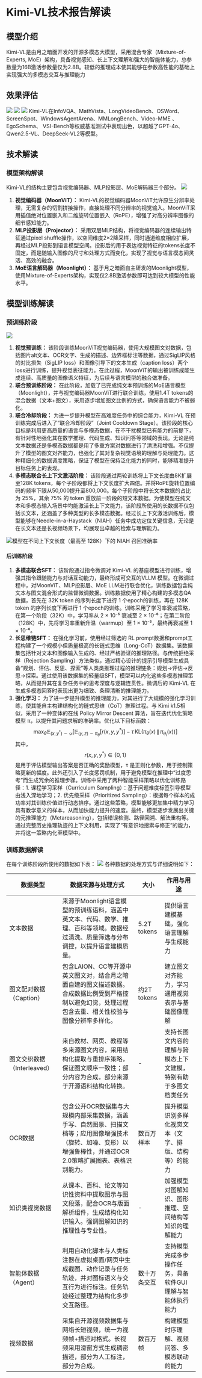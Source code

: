 # Kimi-VL技术报告解读

## 模型介绍
Kimi-VL是由月之暗面开发的开源多模态大模型，采用混合专家（Mixture-of-Experts, MoE）架构，具备视觉感知、长上下文理解和强大的智能体能力，总参数量为16B激活参数量仅为2.8B。较低的推理成本使其能够在参数高性能的基础上实现强大的多模态交互与推理能力

## 效果评估
![](./images/02-1.png)
![](./images/02-2.png)
![](./images/02-3.png)
Kimi-VL在InfoVQA、MathVista、LongVideoBench、OSWord、ScreenSpot、WindowsAgentArena、MMLongBench、Video-MME 、EgoSchema、 VSI-Bench等权威基准测试中表现出色，以超越了GPT-4o、Qwen2.5-VL、DeepSeek-VL2等模型。

## 技术解读

### 模型架构解读

Kimi-VL的结构主要包含视觉编码器、MLP投影层、MoE解码器三个部分。
![](./images/02-4.png)
1. **视觉编码器（MoonViT）：** Kimi-VL的视觉编码器MoonViT允许原生分辨率处理，无需复杂的切割拼接操作，直接处理不同分辨率的视觉输入。MoonViT采用插值绝对位置嵌入和二维旋转位置嵌入（RoPE），增强了对高分辨率图像的细节感知能力。
2. **MLP投影层（Projector）：** 采用双层MLP结构，将视觉编码器的连续输出特征通过pixel shuffle操作，以空间维度2×2降采样，同时通道维度相应扩展，再经过MLP投影到语言模型空间。投影后的用于表达视觉特征的tokens长度不固定，而是随输入图像的尺寸和处理方式而变化，实现了视觉与语言模态间灵活、高效的融合。
3. **MoE语言解码器（Moonlight）：** 基于月之暗面自主研发的Moonlight模型，使用Mixture-of-Experts架构，实现仅2.8B激活参数即可达到较大模型的性能水平。

## 模型训练解读

### 预训练阶段

![](./images/02-5.png)

1. **视觉预训练：** 该阶段训练MoonViT视觉编码器，使用大规模图文对数据，包括图片alt文本、OCR文字、生成的描述、边界框标注等数据，通过SigLIP风格的对比损失（SigLIP loss）和图像引导下的文本生成（caption loss）两个loss进行训练，提升视觉表征能力。在此过程，MoonViT的输出被训练成能生成连续、高质量的图像语义特征，为后续与语言模型的融合做准备。
2. **联合预训练阶段：** 在此阶段，加载了已完成纯文本预训练的MoE语言模型（Moonlight），并与视觉编码器MoonViT进行联合训练，使用1.4T tokens的混合数据（文本+图文），采用逐步增加图文比例的方式，确保语言能力不被弱化。
3. **联合冷却阶段：** 为进一步提升模型在高难度任务中的综合能力，Kimi-VL 在预训练完成后进入了“联合冷却阶段”（Joint Cooldown Stage）。该阶段的核心目标是利用更高质量的语言与多模态数据，在不干扰模型已有能力的前提下，有针对性地强化其在数学推理、代码生成、知识问答等领域的表现。无论是纯文本数据还是多模态数据都是用了多重方案对数据进行了清洗和增强。不仅提升了模型的图文对齐能力，也强化了其对复杂视觉语境的理解与处理能力。这种精细化的数据调度策略，保证了模型在保持泛化能力的同时，能够精准提升目标任务上的表现。
4. **多模态联合长上下文激活阶段：** 该阶段通过两轮训练将上下文长度由8K扩展至128K tokens，每个子阶段都将上下文长度扩大四倍。并将RoPE旋转位置编码的频率下限从50,000提升至800,000。每个子阶段中将长文本数据的占比为 25%，其余 75% 的 token 重放前一阶段的短文本数据。为使模型在纯文本和多模态输入场景中均能激活长上下文能力，该阶段所使用的长数据不仅包括长文本，还涵盖了多种类型的长多模态数据。经过长上下文激活训练后，模型能够在Needle-in-a-Haystack（NIAH）任务中成功定位关键信息，无论是在长文本还是长视频场景下，均展现出卓越的检索与理解能力。

![模型在不同上下文长度（最高至 128K）下的 NIAH 召回准确率](./images/02-6.png)

#### 后训练阶段

1. **多模态联合SFT：** 该阶段通过指令微调对 Kimi-VL 的基座模型进行训练，增强其指令跟随能力与对话互动能力，最终形成可交互的VLLM 模型。在微调过程中，对MoonViT、MLP投影层、MoE LLM进行联合优化，训练数据包含纯文本与图文混合形式的监督微调数据。训练数据使用了精心构建的多模态QA数据，首先在 32K token 的序列长度下进行 1 个epoch的训练，再在 128K token 的序列长度下再进行 1 个epoch的训练。训练采用了学习率衰减策略，在第一个阶段（32K）中，学习率从 2 × 10⁻⁵ 衰减至 2 × 10⁻⁶；在第二阶段（128K）中，先将学习率重新升温（warmup）至 1 × 10⁻⁵，最终再衰减至 1 × 10⁻⁶。
2. **长思维链SFT：** 在强化学习前，使用经过筛选的 RL prompt数据和prompt工程构建了一个规模小但质量极高的长链式思维（Long-CoT）数据集。该数据集包括针对文本和图像输入生成的、经过严格验证的推理路径。与传统拒绝采样（Rejection Sampling）方法类似，通过精心设计的提示引导模型生成具备“规划、评估、反思、探索”等人类类推理过程的推理链条：规划->评估->反思->探索。通过使用该数据集的轻量级SFT，模型可以内化这些多模态推理策略，从而提升其在复杂任务中的思考深度与逻辑连贯性。微调后的 Kimi-VL 在生成多模态回答时表现出更为细致、条理清晰的推理能力。
3. **强化学习：** 为了进一步提升模型的推理能力，对其进行了大规模的强化学习训练，使其能自主构建结构化的链式思维（CoT）推理过程。与 Kimi k1.5相似，采用了一种变体的在线 Policy Mirror Descent 算法，旨在迭代优化策略模型 π，以提升其问题求解的准确率。优化以下目标函数：$$\max_{\theta} \mathbb{E}_{(x, y^*) \sim \mathcal{D}} \left[ \mathbb{E}_{(y, z) \sim \pi_{\theta}} \left[ r(x, y, y^*) \right] - \tau \, \mathrm{KL} \left( \pi_{\theta}(x) \, \| \, \pi_{\theta_i}(x) \right) \right]$$其中，$$r(x, y, y^*) \in \{0,1\}$$ 是用于评估模型输出答案是否正确的奖励模型，τ 是正则化参数，用于控制策略更新的幅度。此外还引入了长度惩罚机制，用于避免模型在推理中“过度思考”而生成冗余的推理步骤。训练中采用了两种智能采样策略以优化训练路径：1. 课程学习采样（Curriculum Sampling）：基于问题难度标签引导模型由浅入深地学习；2. 优先级采样（Prioritized Sampling）：根据每个样本的成功率对其训练价值进行动态排序。通过这些策略，模型能够更加集中精力学习具有教学意义的样本，从而加快能力提升的速度。最终，模型逐步发展出关键的元推理能力（Metareasoning），包括错误检测、路径回溯、解法重构等。通过完整历史推理轨迹的上下文利用，实现了“有意识地搜索与修正”的能力，并将这一策略内化至模型中。

### 训练数据解读

在每个训练阶段所使用的数据如下表：
![](./images/02-7.png)
各种数据的处理方式与详细说明如下：

| 数据类型             | 数据来源与处理方式                                                                                                                                           | 大小            | 作用与用途                                                                                  |
|----------------------|--------------------------------------------------------------------------------------------------------------------------------------------------------------|-----------------|---------------------------------------------------------------------------------------------|
| 文本数据             | 来源于Moonlight语言模型的预训练语料，涵盖中英文本、代码、数学、推理、百科等领域。数据经过清洗、质量筛选与分布调控，以提升语言建模质量。                          | 5.2T tokens     | 提供语言建模基础，强化语言理解与生成能力                                                           |
| 图文配对数据（Caption） | 包含LAION、CC等开源中英文图文对，结合月之暗面自建的图文描述数据。合成数据比例受到严格控制以避免幻觉，处理过程包含去重、相关性校验与图像分辨率多样化。                    | 约2T tokens     | 建立图文对齐能力，学习通用视觉表示与基础图像理解                                                     |
| 图文交织数据（Interleaved） | 来自教材、网页、教程等多来源图文内容，采用结构化提取与重排序策略，保证图文顺序一致性；部分内容为合成，部分来源于开源语料结构化转换。                                       | -               | 支持长图文内容的理解与跨模态上下文建模，特别有助于多图文档类任务                                           |
| OCR数据              | 包含公开OCR数据集与大规模内部采集数据，涵盖手写、自然图景、扫描文档等；应用图像增强技术（旋转、加噪、变形）以增强鲁棒性，并通过OCR 2.0策略扩展图表、表格识别能力。          | 数百万样本      | 提升模型识别多样化视觉文本（文字、排版、结构等）的能力                                                  |
| 知识类视觉数据        | 从课本、百科、论文等知识性资料中提取图示与图文段落，配合OCR与版面解析组件，生成结构化知识输入。强调图解知识的推理性与专业性。                                        | -               | 加强模型对图解知识、图形推理、空间结构等知识的理解能力                                                  |
| 智能体数据（Agent）    | 利用自动化脚本与人类标注器在虚拟桌面/网页中生成截图、动作记录与任务轨迹，并对图标语义与交互行为进行标注。任务轨迹经过整理为结构化多步交互路径。                             | 数十万条交互    | 支持模型完成多步操作任务，具备软件GUI理解与智能体执行能力                                                 |
| 视频数据             | 采集自开源视频数据集与网络长短视频，统一为视频帧+描述对格式。长视频采用滑窗方式生成稠密描述，部分为人工标注，部分为合成。                                    | 数百万帧        | 构建模型时序理解、视频问答、多模态联动的能力                                                          |

